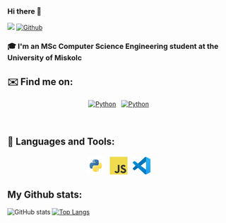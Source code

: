 ### Hi there 👋

![](https://komarev.com/ghpvc/?username=AhmedSoliman92&color=blue&style=plastic)
[![Github](https://img.shields.io/github/followers/AhmedSoliman92?label=Follow&style=plastic)](https://github.com/AhmedSoliman92)

### 🎓  I'm an MSc Computer Science Engineering student at the University of Miskolc



## ✉️ Find me on:


<p align="center">
 <a href="https://www.linkedin.com/in/ahmed-soliman-714437186/" target="_blank" rel="noopener noreferrer"> <img src="https://cdn.jsdelivr.net/npm/simple-icons@v3/icons/linkedin.svg" alt="Python" height="40" style="vertical-align:top; margin:4px"></a>
 <a href="mailto:ahmed.soli101@gmail.com"> <img src="https://cdn.jsdelivr.net/npm/simple-icons@v3/icons/gmail.svg" alt="Python" height="40" style="vertical-align:top; margin:4px"></a>
</p>

<br />

## 🧰 Languages and Tools:
<p align="center">
<img src="https://raw.githubusercontent.com/github/explore/80688e429a7d4ef2fca1e82350fe8e3517d3494d/topics/python/python.png" alt="Python" height="40" style="vertical-align:top; margin:4px">
<img src="https://raw.githubusercontent.com/github/explore/80688e429a7d4ef2fca1e82350fe8e3517d3494d/topics/javascript/javascript.png" alt="Javascript" height="40" style="vertical-align:top; margin:4px">
<img src="https://raw.githubusercontent.com/github/explore/80688e429a7d4ef2fca1e82350fe8e3517d3494d/topics/visual-studio-code/visual-studio-code.png" alt="VS Code" height="40" style="vertical-align:top; margin:4px">
</p>

## My Github stats:

![GitHub stats](https://github-readme-stats.vercel.app/api?username=AhmedSoliman92&show_icons=true&theme=tokyonight)
[![Top Langs](https://github-readme-stats.vercel.app/api/top-langs/?username=AhmedSoliman92)](https://github.com/anuraghazra/github-readme-stats)
<!--
**AhmedSoliman92/AhmedSoliman92** is a ✨ _special_ ✨ repository because its `README.md` (this file) appears on your GitHub profile.

Here are some ideas to get you started:

- 🔭 I’m currently working on ...
- 🌱 I’m currently learning ...
- 👯 I’m looking to collaborate on ...
- 🤔 I’m looking for help with ...
- 💬 Ask me about ...
- 📫 How to reach me: ...
- 😄 Pronouns: ...
- ⚡ Fun fact: ...
-->

